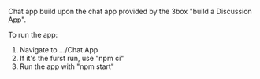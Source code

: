 Chat app build upon the chat app provided by the 3box "build a Discussion App".

To run the app:
1. Navigate to .../Chat App 
2. If it's the furst run, use "npm ci"
3. Run the app with "npm start"
